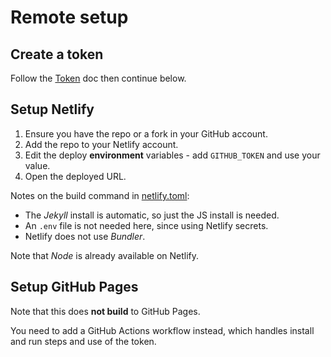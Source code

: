 # Remote setup


## Create a token

Follow the [Token](token.md) doc then continue below.


## Setup Netlify

1. Ensure you have the repo or a fork in your GitHub account.
2. Add the repo to your Netlify account.
3. Edit the deploy **environment** variables - add `GITHUB_TOKEN` and use your value.
4. Open the deployed URL.

Notes on the build command in [netlify.toml](/netlify.toml):

- The _Jekyll_ install is automatic, so just the JS install is needed.
- An `.env` file is not needed here, since using Netlify secrets.
- Netlify does not use _Bundler_.

Note that _Node_ is already available on Netlify.


## Setup GitHub Pages

Note that this does **not build** to GitHub Pages.

You need to add a GitHub Actions workflow instead, which handles install and run steps and use of the token.
